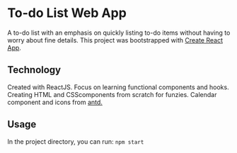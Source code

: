 # To-do List Web App
A to-do list with an emphasis on quickly listing to-do items without having to worry about fine details.
This project was bootstrapped with [Create React App](https://github.com/facebook/create-react-app).
## Technology
Created with ReactJS. Focus on learning functional components and hooks. Creating HTML and CSScomponents from scratch for funzies.
Calendar component and icons from [antd.](https://ant.design/components/overview/)  
## Usage
In the project directory, you can run:
`npm start`
